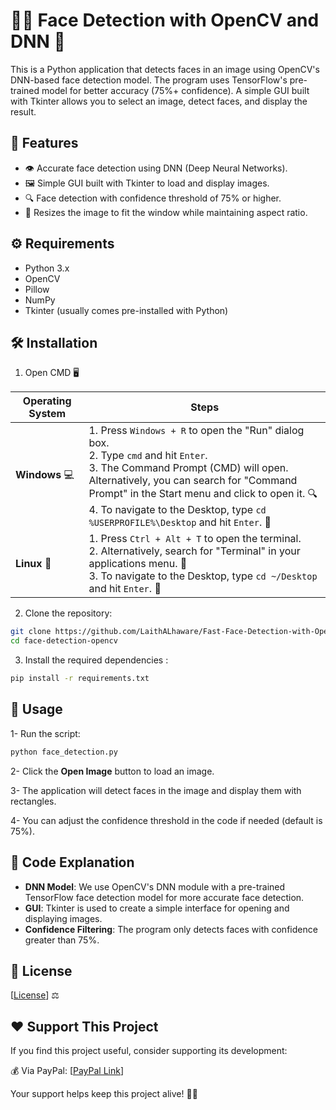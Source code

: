 # 🧑‍💻 Face Detection with OpenCV and DNN 📸

This is a Python application that detects faces in an image using OpenCV's DNN-based face detection model. The program uses TensorFlow's pre-trained model for better accuracy (75%+ confidence). A simple GUI built with Tkinter allows you to select an image, detect faces, and display the result.

## 🚀 Features

- 👁️ Accurate face detection using DNN (Deep Neural Networks).
- 🖼️ Simple GUI built with Tkinter to load and display images.
- 🔍 Face detection with confidence threshold of 75% or higher.
- 🔄 Resizes the image to fit the window while maintaining aspect ratio.

## ⚙️ Requirements

- Python 3.x
- OpenCV
- Pillow
- NumPy
- Tkinter (usually comes pre-installed with Python)

## 🛠️ Installation

1. Open CMD 🖥️


| **Operating System** | **Steps**                                                                                                                   |
|----------------------|-----------------------------------------------------------------------------------------------------------------------------|
| **Windows** 💻        | 1. Press `Windows + R` to open the "Run" dialog box. <br> 2. Type `cmd` and hit `Enter`. <br> 3. The Command Prompt (CMD) will open. <br> Alternatively, you can search for "Command Prompt" in the Start menu and click to open it. 🔍 <br> 4. To navigate to the Desktop, type `cd %USERPROFILE%\Desktop` and hit `Enter`. 📂        |
| **Linux** 🐧          | 1. Press `Ctrl + Alt + T` to open the terminal. <br> 2. Alternatively, search for "Terminal" in your applications menu. 💨 <br> 3. To navigate to the Desktop, type `cd ~/Desktop` and hit `Enter`. 📂        |


2. Clone the repository:
```bash
git clone https://github.com/LaithALhaware/Fast-Face-Detection-with-OpenCV.git
cd face-detection-opencv
```

3. Install the required dependencies :
```bash
pip install -r requirements.txt
```

## 🚀 Usage 
1- Run the script:
```bash
python face_detection.py
```
2- Click the **Open Image** button to load an image.

3- The application will detect faces in the image and display them with rectangles.

4- You can adjust the confidence threshold in the code if needed (default is 75%).

## 📝 Code Explanation
- **DNN Model**: We use OpenCV's DNN module with a pre-trained TensorFlow face detection model for more accurate face detection.
- **GUI**: Tkinter is used to create a simple interface for opening and displaying images.
- **Confidence Filtering**: The program only detects faces with confidence greater than 75%.



## 📝 License
[[License](LICENSE)] ⚖️


## ❤️ Support This Project
If you find this project useful, consider supporting its development:

💰 Via PayPal: [[PayPal Link](https://www.paypal.com/ncp/payment/KC9EETJDVZQHG)]

Your support helps keep this project alive! 🚀🔥
